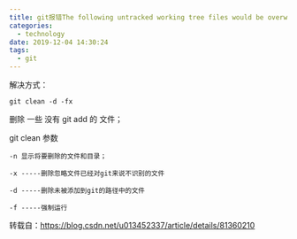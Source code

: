 ```yaml
---
title: git报错The following untracked working tree files would be overwritten by checkout
categories:
  - technology
date: 2019-12-04 14:30:24
tags:
  - git
---
```

解决方式：
```
git clean -d -fx
```
删除 一些 没有 git add 的 文件；

git clean 参数 

    -n 显示将要删除的文件和目录；

    -x -----删除忽略文件已经对git来说不识别的文件

    -d -----删除未被添加到git的路径中的文件

    -f -----强制运行

转载自：https://blog.csdn.net/u013452337/article/details/81360210